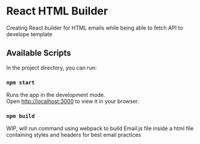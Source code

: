 # React HTML Builder

Creating React builder for HTML emails while being able to fetch API to develope template

## Available Scripts

In the project directory, you can run:

### `npm start`

Runs the app in the development mode.\
Open [http://localhost:3000](http://localhost:3000) to view it in your browser.

### `npm build`

WIP, will run command using webpack to build Email.js file inside a html file containing styles and headers for best email practices
